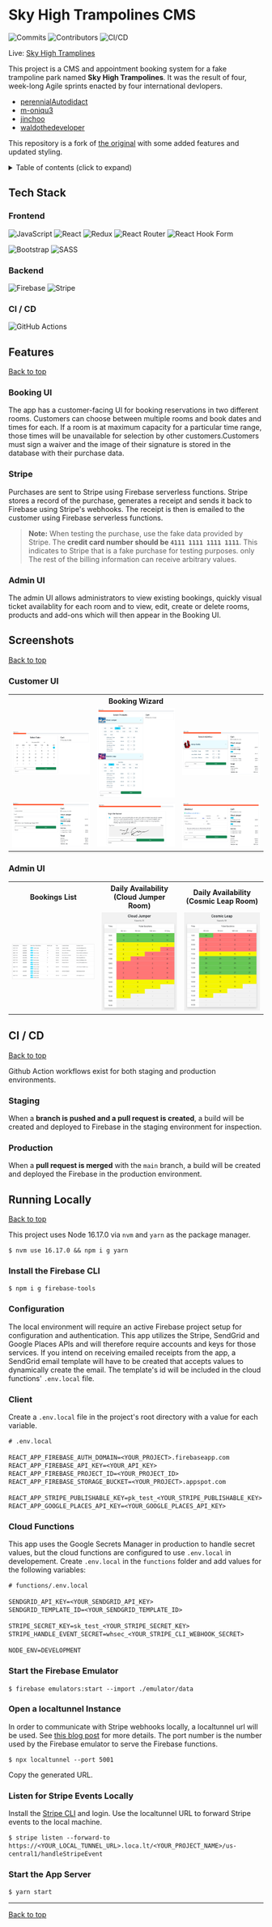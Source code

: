 # Sky High Trampolines CMS

![Commits](https://badgen.net/github/commits/perennialautodidact/skyhigh-trampolines/main)
![Contributors](https://badgen.net//github/contributors/scott-coates-org/group-project-team-sapphire)
![CI/CD](https://github.com/perennialautodidact/skyhigh-trampolines/actions/workflows/firebase-hosting-merge.yml/badge.svg)

Live: [Sky High Tramplines](https://skyhigh-trampolines.firebaseapp.com)

This project is a CMS and appointment booking system for a fake trampoline park named **Sky High Trampolines**. It was the result of four, week-long Agile sprints enacted by four international devlopers.

- [perennialAutodidact](https://github.com/perennialAutodidact)
- [m-oniqu3](https://github.com/m-oniqu3)
- [jinchoo](https://github.com/jinchoo)
- [waldothedeveloper](https://github.com/waldothedeveloper)

This repository is a fork of [the original](https://github.com/Scott-Coates-Org/group-project-team-sapphire/) with some added features and updated styling.

<details>
<summary>Table of contents (click to expand)</summary>
<!-- vscode-markdown-toc -->
* [Tech Stack](#TechStack)
	* [Frontend](#Frontend)
	* [Backend](#Backend)
	* [CI / CD](#CICD)
* [Features](#Features)
	* [Booking UI](#BookingUI)
	* [Stripe](#Stripe)
	* [Admin UI](#AdminUI)
* [Screenshots](#Screenshots)
	* [Customer UI](#CustomerUI)
	* [Admin UI](#AdminUI-1)
* [CI / CD](#CICD-1)
	* [Staging](#Staging)
	* [Production](#Production)
* [Running Locally](#RunningLocally)
	* [Install the Firebase CLI](#InstalltheFirebaseCLI)
	* [Configuration](#Configuration)
	* [Client](#Client)
	* [Cloud Functions](#CloudFunctions)
	* [Start the Firebase Emulator](#StarttheFirebaseEmulator)
	* [Open a localtunnel Instance](#OpenalocaltunnelInstance)
	* [Listen for Stripe Events Locally](#ListenforStripeEventsLocally)
	* [Start the App Server](#StarttheAppServer)

<!-- vscode-markdown-toc-config
	numbering=false
	autoSave=true
	/vscode-markdown-toc-config -->
<!-- /vscode-markdown-toc -->
</details>

## <a name='TechStack'></a>Tech Stack

### <a name='Frontend'></a>Frontend

![JavaScript](https://img.shields.io/badge/javascript-%23323330.svg?style=for-the-badge&logo=javascript&logoColor=%23F7DF1E)
![React](https://img.shields.io/badge/react-%2320232a.svg?style=for-the-badge&logo=react&logoColor=%2361DAFB)
![Redux](https://img.shields.io/badge/redux-%23593d88.svg?style=for-the-badge&logo=redux&logoColor=white)
![React Router](https://img.shields.io/badge/React_Router-CA4245?style=for-the-badge&logo=react-router&logoColor=white)
![React Hook Form](https://img.shields.io/badge/React%20Hook%20Form-%23EC5990.svg?style=for-the-badge&logo=reacthookform&logoColor=white)

![Bootstrap](https://img.shields.io/badge/bootstrap-%23563D7C.svg?style=for-the-badge&logo=bootstrap&logoColor=white)
![SASS](https://img.shields.io/badge/SASS-hotpink.svg?style=for-the-badge&logo=SASS&logoColor=white)

### <a name='Backend'></a>Backend

![Firebase](https://img.shields.io/badge/firebase-a08021?style=for-the-badge&logo=firebase&logoColor=ffcd34)
![Stripe](https://img.shields.io/badge/Stripe-5469d4?style=for-the-badge&logo=stripe&logoColor=ffffff)

### <a name='CICD'></a>CI / CD
![GitHub Actions](https://img.shields.io/badge/github%20actions-%232671E5.svg?style=for-the-badge&logo=githubactions&logoColor=white)

## <a name='Features'></a>Features
<a href="#sky-high-trampolines-cms">Back to top</a>

### <a name='BookingUI'></a>Booking UI
The app has a customer-facing UI for booking reservations in two different rooms. Customers can choose between multiple rooms and book dates and times for each. If a room is at maximum capacity for a particular time range, those times will be unavailable for selection by other customers.Customers must sign a waiver and the image of their signature is stored in the database with their purchase data.

### <a name='Stripe'></a>Stripe
 Purchases are sent to Stripe using Firebase serverless functions. Stripe stores a record of the purchase, generates a receipt and sends it back to Firebase using Stripe's webhooks. The receipt is then is emailed to the customer using Firebase serverless functions. 

> **Note:** When testing the purchase, use the fake data provided by Stripe.
>       The **credit card number should be `4111 1111 1111 1111`**. This indicates to Stripe that is a fake purchase for testing purposes. only
>       The rest of the billing information can receive arbitrary values.

### <a name='AdminUI'></a>Admin UI
The admin UI allows administrators to view existing bookings, quickly visual ticket availablity for each room and to view, edit, create or delete rooms, products and add-ons which will then appear in the Booking UI.

## <a name='Screenshots'></a>Screenshots
<a href="#sky-high-trampolines-cms">Back to top</a>

### <a name='CustomerUI'></a>Customer UI
<table>
    <tr>
        <th colspan="3">Booking Wizard</th>
    </tr>
    <tr>
        <td>
            <img src="./public/images/wizardStep1.png" alt="booking step 1">
        </td>
        <td>
            <img src="./public/images/wizardStep2.png" alt="booking step 2">
        </td><td>
            <img src="./public/images/wizardStep3.png" alt="booking step 3">
        </td>
    </tr>
    <tr>
        <td>
            <img src="./public/images/wizardStep4.png" alt="booking step 4">
        </td>
        <td>
            <img src="./public/images/wizardStep5.png" alt="booking step 5">
        </td>
        <td>
            <img src="./public/images/wizardStep6.png" alt="booking step 6">
        </td>
    </tr>
</table>

### <a name='AdminUI-1'></a>Admin UI

<table>
    <tr>
        <th>Bookings List</th>
        <th>Daily Availability (Cloud Jumper Room)</th>
        <th>Daily Availability (Cosmic Leap Room)</th>
    </tr>
    <tr>
        <td>
            <img src="./public/images/bookingsList.png" alt="bookings list">
        </td>
        <td>
            <img src="./public/images/cloudJumperAvailability.png" alt="bookings list">
        </td>
         <td>
            <img src="./public/images/cosmicLeapAvailability.png" alt="bookings list">
        </td>
    </tr>
</table>

## <a name='CICD-1'></a>CI / CD
<a href="#sky-high-trampolines-cms">Back to top</a>

Github Action workflows exist for both staging and production environments.

### <a name='Staging'></a>Staging
When a **branch is pushed and a pull request is created**, a build will be created and deployed to Firebase in the staging environment for inspection.

### <a name='Production'></a>Production
When a **pull request is merged** with the `main` branch, a build will be created and deployed the Firebase in the production environment.

## <a name='RunningLocally'></a>Running Locally
<a href="#sky-high-trampolines-cms">Back to top</a>

This project uses Node 16.17.0 via `nvm` and `yarn` as the package manager. 

```
$ nvm use 16.17.0 && npm i g yarn
```

### <a name='InstalltheFirebaseCLI'></a>Install the Firebase CLI
```
$ npm i g firebase-tools
```
### <a name='Configuration'></a>Configuration
The local environment will require an active Firebase project setup for configuration and authentication. This app utilizes the Stripe, SendGrid and Google Places APIs and will therefore require accounts and keys for those services. If you intend on receiving emailed receipts from the app, a SendGrid email template will have to be created that accepts values to dynamically create the email. The template's id will be included in the cloud functions' `.env.local` file.
### <a name='Client'></a>Client

Create a `.env.local` file in the project's root directory with a value for each variable.

```
# .env.local

REACT_APP_FIREBASE_AUTH_DOMAIN=<YOUR_PROJECT>.firebaseapp.com
REACT_APP_FIREBASE_API_KEY=<YOUR_API_KEY>
REACT_APP_FIREBASE_PROJECT_ID=<YOUR_PROJECT_ID>
REACT_APP_FIREBASE_STORAGE_BUCKET=<YOUR_PROJECT>.appspot.com

REACT_APP_STRIPE_PUBLISHABLE_KEY=pk_test_<YOUR_STRIPE_PUBLISHABLE_KEY>
REACT_APP_GOOGLE_PLACES_API_KEY=<YOUR_GOOGLE_PLACES_API_KEY>
```
### <a name='CloudFunctions'></a>Cloud Functions
This app uses the Google Secrets Manager in production to handle secret values, but the cloud functions are configured to use `.env.local` in developement. Create `.env.local` in the `functions` folder and add values for the following variables:

```
# functions/.env.local

SENDGRID_API_KEY=<YOUR_SENDGRID_API_KEY>
SENDGRID_TEMPLATE_ID=<YOUR_SENDGRID_TEMPLATE_ID>

STRIPE_SECRET_KEY=sk_test_<YOUR_STRIPE_SECRET_KEY>
STRIPE_HANDLE_EVENT_SECRET=whsec_<YOUR_STRIPE_CLI_WEBHOOK_SECRET>

NODE_ENV=DEVELOPMENT
```

### <a name='StarttheFirebaseEmulator'></a>Start the Firebase Emulator
```
$ firebase emulators:start --import ./emulator/data
```

### <a name='OpenalocaltunnelInstance'></a>Open a localtunnel Instance
In order to communicate with Stripe webhooks locally, a localtunnel url will be used. See [this blog post](https://dev.to/perennialautodidact/connecting-stripe-webhooks-to-firebase-cloud-functions-on-localhost-using-localtunnel-55o9) for more details. The port number is the number used by the Firebase emulator to serve the Firebase functions.

```
$ npx localtunnel --port 5001
```
Copy the generated URL.
### <a name='ListenforStripeEventsLocally'></a>Listen for Stripe Events Locally
Install the [Stripe CLI](https://stripe.com/docs/stripe-cli#install) and login. Use the localtunnel URL to forward Stripe events to the local machine.
```
$ stripe listen --forward-to https://<YOUR_LOCAL_TUNNEL_URL>.loca.lt/<YOUR_PROJECT_NAME>/us-central1/handleStripeEvent
```

### <a name='StarttheAppServer'></a>Start the App Server
```
$ yarn start
```
---

<a href="#sky-high-trampolines-cms">Back to top</a>